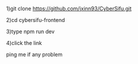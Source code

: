 1)git clone https://github.com/jxinn93/CyberSifu.git

2)cd cybersifu-frontend

3)type npm run dev

4)click the link

ping me if any problem
